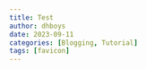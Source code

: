 ```yaml
---
title: Test
author: dhboys
date: 2023-09-11
categories: [Blogging, Tutorial]
tags: [favicon]
---
```

